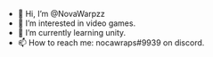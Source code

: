 - 👋 Hi, I’m @NovaWarpzz
- 👀 I’m interested in video games.
- 🌱 I’m currently learning unity.
- 📫 How to reach me: nocawraps#9939 on discord.

<!---
NovaWarpzz/NovaWarpzz is a ✨ special ✨ repository because its `README.md` (this file) appears on your GitHub profile.
You can click the Preview link to take a look at your changes.
--->
